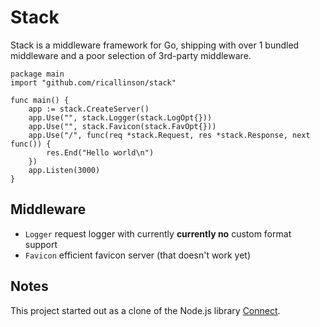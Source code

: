 # Stack

Stack is a middleware framework for Go, shipping with over 1 bundled middleware and a poor selection of 3rd-party middleware.

    package main
    import "github.com/ricallinson/stack"

    func main() {
        app := stack.CreateServer()
        app.Use("", stack.Logger(stack.LogOpt{}))
        app.Use("", stack.Favicon(stack.FavOpt{}))
        app.Use("/", func(req *stack.Request, res *stack.Response, next func()) {
            res.End("Hello world\n")
        })
        app.Listen(3000)
    }

## Middleware

* `Logger` request logger with currently __currently no__ custom format support
* `Favicon` efficient favicon server (that doesn't work yet)

## Notes

This project started out as a clone of the Node.js library [Connect](http://www.senchalabs.org/connect/).